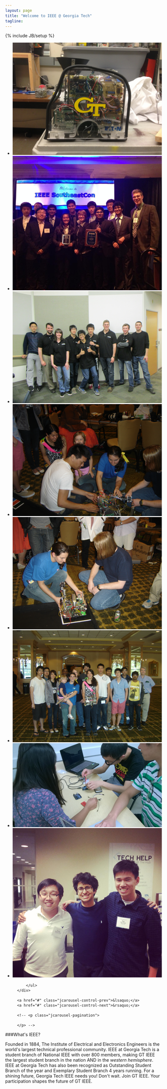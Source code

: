 ```yaml
---
layout: page
title: "Welcome to IEEE @ Georgia Tech"
tagline: 
---
```

{% include JB/setup %}



<div class="wrapper">
  <div class="jcarousel-wrapper">
      <div class="jcarousel">
          <ul>
            <li><img src="assets/images/carousel/first.jpg"/></li>
            <li><img src="assets/images/carousel/second.jpg"/></li>
            <li><img src="assets/images/carousel/third.jpg"/></li>
            <li><img src="assets/images/carousel/fourth.jpg"/></li>
            <li><img src="assets/images/carousel/fifth.jpg"/></li>
            <li><img src="assets/images/carousel/sixth.jpg"/></li>
            <li><img src="assets/images/carousel/seventh.jpg"/></li>
            <li><img src="assets/images/carousel/eighth.jpg"/></li>
            
          </ul>
      </div>

      <a href="#" class="jcarousel-control-prev">&lsaquo;</a>
      <a href="#" class="jcarousel-control-next">&rsaquo;</a>
      
      <!-- <p class="jcarousel-pagination">
          
      </p> -->
  </div>
</div>

###What's IEEE?
<p class="lead">Founded in 1884, The Institute of Electrical and Electronics Engineers is the world's largest technical professional community. IEEE at Georgia Tech is a student branch of National IEEE with over 800 members, making GT IEEE the largest student branch in the nation AND in the <em>western hemisphere</em>. IEEE at Georgia Tech has also been recognized as Outstanding Student Branch of the year and Exemplary Student Branch 4 years running. For a shining future, Georgia Tech IEEE needs you! Don't wait. Join GT IEEE. Your participation shapes the future of GT IEEE.
</p>